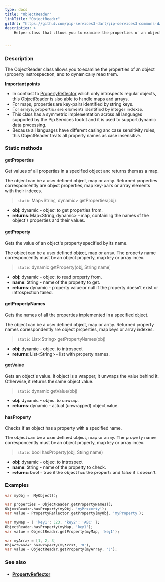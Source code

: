 ```yaml
---
type: docs
title: "ObjectReader"
linkTitle: "ObjectReader"
gitUrl: "https://github.com/pip-services3-dart/pip-services3-commons-dart"
description: >
    Helper class that allows you to examine the properties of an object (property instrospection) and to dynamically read them.


---
```


### Description

The ObjectReader class allows you to examine the properties of an object (property instrospection) and to dynamically read them.

**Important points**

- In contrast to [PropertyReflector](../property_reflector) which only introspects regular objects, this ObjectReader is also able to handle maps and arrays.
- For maps, properties are key-pairs identified by string keys.
- For arrays, properties are elements identified by integer indexes.
- This class has a symmetric implementation across all languages supported by the Pip.Services toolkit and it is used to support dynamic data processing.
- Because all languages have different casing and case sensitivity rules, this ObjectReader treats all property names as case insensitive.

### Static methods

#### getProperties
Get values of all properties in a specified object
and returns them as a map.

The object can be a user defined object, map or array.
Returned properties correspondently are object properties,
map key-pairs or array elements with their indexes.

> `static` Map\<String, dynamic\> getProperties(obj)

- **obj**: dynamic - object to get properties from.
- **returns**: Map\<String, dynamic\> - map, containing the names of the object's properties and their values.

#### getProperty
Gets the value of an object's property specified by its name.

The object can be a user defined object, map or array.
The property name correspondently must be an object property,
map key or array index.

> `static` dynamic getProperty(obj, String name) 

- **obj**: dynamic - object to read property from.
- **name**: String - name of the property to get.
- **returns**: dynamic - property value or null if  the property doesn't exist or introspection failed.

#### getPropertyNames
Gets the names of all the properties implemented in a specified object.
 
The object can be a user defined object, map or array.
Returned property names correspondently are object properties,
map keys or array indexes.

> `static` List\<String\> getPropertyNames(obj)

- **obj**: dynamic - object to introspect.
- **returns**: List\<String\> - list with property names.

#### getValue
Gets an object's value.
If object is a wrapper, it unwraps the value behind it. 
Otherwise, it returns the same object value.

> `static` dynamic getValue(obj)

- **obj**: dynamic - object to unwrap.
- **returns**: dynamic - actual (unwrapped) object value. 

#### hasProperty
Checks if an object has a property with a specified name.

The object can be a user defined object, map or array.
The property name correspondently must be an object property,
map key or array index.

> `static` bool hasProperty(obj, String name)

- **obj**: dynamic - object to introspect.
- **name**: String - name of the property to check.
- **returns**: bool - true if the object has the property and false if it doesn't.

### Examples

```dart
var myObj =  MyObject();

var properties = ObjectReader.getPropertyNames();
ObjectReader.hasProperty(myObj, 'myProperty');
var value = PropertyReflector.getProperty(myObj, 'myProperty');

var myMap = { 'key1': 123, 'key2': 'ABC' };
ObjectReader.hasProperty(myMap, 'key1');
var value = ObjectReader.getProperty(myMap, 'key1');

var myArray = [1, 2, 3]
ObjectReader.hasProperty(myArrat, '0');
var value = ObjectReader.getProperty(myArray, '0');

```

### See also
- #### [PropertyReflector](../property_reflector)

